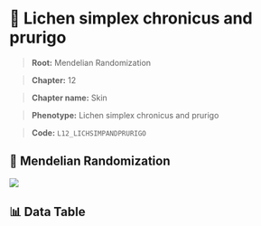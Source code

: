 # 🧪 Lichen simplex chronicus and prurigo

> **Root:** Mendelian Randomization

> **Chapter:** 12  

> **Chapter name:** Skin

> **Phenotype:** Lichen simplex chronicus and prurigo  

> **Code:** `L12_LICHSIMPANDPRURIGO`

## 🧬 Mendelian Randomization  

<img src="/MR/Figures/Forward/L12_LICHSIMPANDPRURIGO.png"/>

## 📊 Data Table

<CsvTableMRF src="/MR_Data/Forward/L12_LICHSIMPANDPRURIGO.csv"/>
